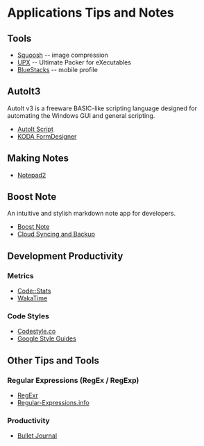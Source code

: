 # Applications Tips and Notes

## Tools

- [Squoosh](https://squoosh.app/) -- image compression
- [UPX](https://upx.github.io/) -- Ultimate Packer for eXecutables
- [BlueStacks](https://www.bluestacks.com/) -- mobile profile

## AutoIt3

AutoIt v3 is a freeware BASIC-like scripting language designed for automating the Windows GUI and general scripting.

- [AutoIt Script](https://www.autoitscript.com/site/)
- [KODA FormDesigner](http://koda.darkhost.ru/page.php?id=index)

## Making Notes

- [Notepad2](https://www.flos-freeware.ch/notepad2.html)

## Boost Note

An intuitive and stylish markdown note app for developers.

- [Boost Note](https://boostnote.io/)
- [Cloud Syncing and Backup](https://github.com/BoostIO/Boostnote/wiki/Cloud-Syncing-and-Backup)

## Development Productivity

### Metrics

- [Code::Stats](https://codestats.net/)
- [WakaTime](https://wakatime.com/)

### Code Styles

- [Codestyle.co](https://codestyle.co/)
- [Google Style Guides](https://github.com/google/styleguide)


## Other Tips and Tools

### Regular Expressions (RegEx / RegExp)

- [RegExr](https://regexr.com/)
- [Regular-Expressions.info](http://www.regular-expressions.info/)

### Productivity

- [Bullet Journal](https://bulletjournal.com/pages/learn)
